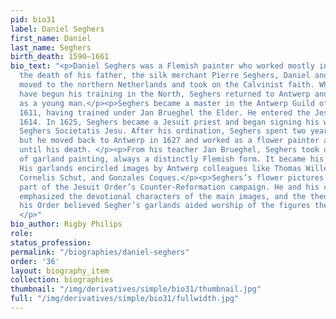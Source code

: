 ```yaml
---
pid: bio31
label: Daniel Seghers
first_name: Daniel
last_name: Seghers
birth_death: 1590–1661
bio_text: "<p>Daniel Seghers was a Flemish painter who worked mostly in Antwerp. After
  the death of his father, the silk merchant Pierre Seghers, Daniel and his mother
  moved to the northern Netherlands and took on the Calvinist faith. While he may
  have begun his training in the North, Seghers returned to Antwerp and Catholicism
  as a young man.</p><p>Seghers became a master in the Antwerp Guild of St. Luke in
  1611, having trained under Jan Brueghel the Elder. He entered the Jesuit order in
  1614. In 1625, Seghers became a Jesuit priest and began signing his works as Daniel
  Seghers Societatis Jesu. After his ordination, Seghers spent two years in Rome,
  but he moved back to Antwerp in 1627 and worked as a flower painter at a monastery
  until his death. </p><p>From his teacher Jan Brueghel, Seghers took up the practice
  of garland painting, always a distinctly Flemish form. It became his specialty.
  His garlands encircled images by Antwerp colleagues like Thomas Willeboirts Bosschaert,
  Cornelis Schut, and Gonzales Coques.</p><p>Seghers’s flower pictures are considered
  part of the Jesuit Order’s Counter-Reformation campaign. He and his collaborators
  emphasized the devotional characters of the main images, and the theologians of
  his Order believed Segher’s garlands aided worship of the figures they surrounded.
  </p>"
bio_author: Rigby Philips
role:
status_profession:
permalink: "/biographies/daniel-seghers"
order: '36'
layout: biography_item
collection: biographies
thumbnail: "/img/derivatives/simple/bio31/thumbnail.jpg"
full: "/img/derivatives/simple/bio31/fullwidth.jpg"
---
```


